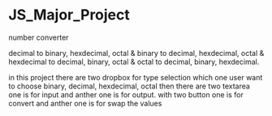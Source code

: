 # JS_Major_Project
number converter

decimal to binary, hexdecimal, octal &
binary to decimal, hexdecimal, octal &
hexdecimal to decimal, binary, octal &
octal to decimal, binary, hexdecimal.

in this project there are two dropbox for type selection which one user want to choose binary, decimal, hexdecimal, octal 
then there are two textarea one is for input and anther one is for output. with two button one is for convert and anther one is for swap the values
